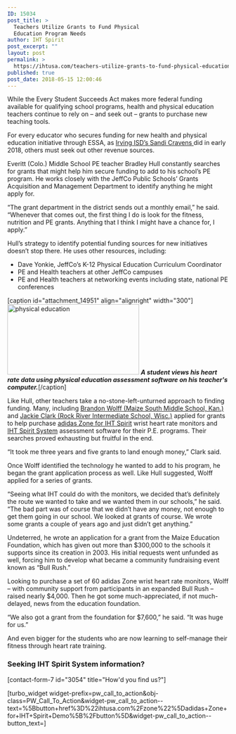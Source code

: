 ```yaml
---
ID: 15034
post_title: >
  Teachers Utilize Grants to Fund Physical
  Education Program Needs
author: IHT Spirit
post_excerpt: ""
layout: post
permalink: >
  https://ihtusa.com/teachers-utilize-grants-to-fund-physical-education-program-needs/
published: true
post_date: 2018-05-15 12:00:46
---
```

<span style="font-weight: 400;">While the Every Student Succeeds Act makes more federal funding available for qualifying school programs, health and physical education teachers continue to rely on – and seek out – grants to purchase new teaching tools.</span>

<span style="font-weight: 400;">For every educator who secures funding for new health and physical education initiative through ESSA, as </span><a href="https://ihtusa.com/irving-isd-hpe-coordinator-accesses-essa-title-iv-funding/"><span style="font-weight: 400;">Irving ISD’s Sandi Cravens </span></a><span style="font-weight: 400;">did in early 2018, others must seek out other revenue sources. </span><!--more-->

<span style="font-weight: 400;">Everitt (Colo.) Middle School PE teacher Bradley Hull constantly searches for grants that might help him secure funding to add to his school’s PE program. He works closely with the JeffCo Public Schools’ Grants Acquisition and Management Department to identify anything he might apply for.</span>

<span style="font-weight: 400;">“The grant department in the district sends out a monthly email,” he said. “Whenever that comes out, the first thing I do is look for the fitness, nutrition and PE grants. Anything that I think I might have a chance for, I apply.”</span>

<span style="font-weight: 400;">Hull’s strategy to identify potential funding sources for new initiatives doesn’t stop there. He uses other resources, including:</span>
<ul>
 	<li><span style="font-weight: 400;">Dave Yonkie, JeffCo’s K-12 Physical Education Curriculum Coordinator</span></li>
 	<li><span style="font-weight: 400;">PE and Health teachers at other JeffCo campuses</span></li>
 	<li><span style="font-weight: 400;">PE and Health teachers at networking events including state, national PE conferences</span></li>
</ul>
[caption id="attachment_14951" align="alignright" width="300"]<a href="https://ihtusa.com/wp-content/uploads/2018/04/iht-4-horiz.jpg"><img class="wp-image-14951 size-medium" src="https://ihtusa.com/wp-content/uploads/2018/04/iht-4-horiz-300x160.jpg" alt="physical education" width="300" height="160" /></a> <em><strong>A student views his heart rate data using physical education assessment software on his teacher's computer.</strong></em>[/caption]

<span style="font-weight: 400;">Like Hull, other teachers take a no-stone-left-unturned approach to finding funding. Many, including </span><a href="https://ihtusa.com/maize-south-teacher-finds-bullish-solution-funding-challenge/"><span style="font-weight: 400;">Brandon Wolff (Maize South Middle School, Kan.)</span></a><span style="font-weight: 400;"> and </span><a href="https://ihtusa.com/students-learn-heart-rate-training-management-with-pe-technology/"><span style="font-weight: 400;">Jackie Clark (Rock River Intermediate School, Wisc.)</span></a><span style="font-weight: 400;"> applied for grants to help purchase </span><a href="https://ihtusa.com/zone/"><span style="font-weight: 400;">adidas Zone for IHT Spirit</span></a><span style="font-weight: 400;"> wrist heart rate monitors and</span><a href="https://ihtusa.com/spirit-system/"><span style="font-weight: 400;"> IHT Spirit System</span></a><span style="font-weight: 400;"> assessment software for their P.E. programs. Their searches proved exhausting but fruitful in the end.</span>

<span style="font-weight: 400;">“It took me three years and five grants to land enough money,” Clark said. </span>

<span style="font-weight: 400;">Once Wolff identified the technology he wanted to add to his program, he began the grant application process as well. Like Hull suggested, Wolff applied for a series of grants.</span>

<span style="font-weight: 400;">“Seeing what IHT could do with the monitors, we decided that’s definitely the route we wanted to take and we wanted them in our schools,” he said. “The bad part was of course that we didn’t have any money, not enough to get them going in our school. We looked at grants of course. We wrote some grants a couple of years ago and just didn’t get anything.”</span>

<span style="font-weight: 400;">Undeterred, he wrote an application for a grant from the Maize Education Foundation, which has given out more than $300,000 to the schools it supports since its creation in 2003. His initial requests went unfunded as well, forcing him to develop what became a community fundraising event known as “Bull Rush.”</span>

<span style="font-weight: 400;">Looking to purchase a set of 60 adidas Zone wrist heart rate monitors, Wolff – with community support from participants in an expanded Bull Rush – raised nearly $4,000. Then he got some much-appreciated, if not much-delayed, news from the education foundation.</span>

<span style="font-weight: 400;">“We also got a grant from the foundation for $7,600,” he said. “It was huge for us.”</span>

<span style="font-weight: 400;">And even bigger for the students who are now learning to self-manage their fitness through heart rate training.</span>
<h3><strong>Seeking IHT Spirit System information?</strong></h3>
[contact-form-7 id="3054" title="How'd you find us?"]

[turbo_widget widget-prefix=pw_call_to_action&obj-class=PW_Call_To_Action&widget-pw_call_to_action--text=%5Bbutton+href%3D%22ihtusa.com%2Fzone%22%5Dadidas+Zone+for+IHT+Spirit+Demo%5B%2Fbutton%5D&widget-pw_call_to_action--button_text=]